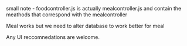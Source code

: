small note - foodcontroller.js is actually mealcontroller.js and contain the meathods that correspond with the mealcontroller

Meal works but we need to alter database to work better for meal

Any UI reccomnedations are welcome.

